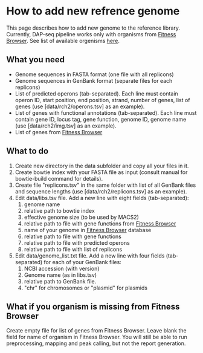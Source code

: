 # How to add new refrence genome

This page describes how to add new genome to the reference library. Currently, 
DAP-seq pipeline works only with organisms from [Fitness Browser](http://fit.genomics.lbl.gov/). 
See list of available orgenisms [here](http://fit.genomics.lbl.gov/cgi-bin/orgAll.cgi).

## What you need

* Genome sequences in FASTA format (one file with all replicons)
* Genome sequences in GenBank format (separate files for each replicons)
* List of predicted operons (tab-separated). Each line must contain operon ID, start position, end position, strand, number of genes, list of genes (use [data/rch2/operons.tsv] as an example).
* List of genes with functional annotations (tab-separated). Each line must contain gene ID, locus tag, gene function, genome ID, genome name (use [data/rch2/img.tsv] as an example).
* List of genes from [Fitness Browser](http://fit.genomics.lbl.gov/cgi-bin/orgAll.cgi)

## What to do

1. Create new directory in the data subfolder and copy all your files in it.
2. Create bowtie index with your FASTA file as input (consult manual 
   for bowtie-build command for details).
3. Create file "replicons.tsv" in the same folder with list of all GenBank files and sequence lengths (use [data/rch2/replicons.tsv] as an example).
3. Edit data/libs.tsv file. Add a new line with eight fields (tab-separated):
      1. genome name
      2. relative path to bowtie index
      3. effective genome size (to be used by MACS2)
      4. relative path to file with gene functions from [Fitness Browser](http://fit.genomics.lbl.gov/cgi-bin/orgAll.cgi)
      5. name of your genome in [Fitness Browser](http://fit.genomics.lbl.gov/cgi-bin/orgAll.cgi) database
      6. relative path to file with gene functions
      7. relative path to file with predicted operons
      8. relative path to file with list of replicons
4. Edit data/genome_list.txt file. Add a new line with four fields (tab-separated)
   for each of your GenBank files:
      1. NCBI accession (with version)
      2. Genome name (as in libs.tsv)
      3. relative path to GenBank file.
      4. "chr" for chromosomes or "plasmid" for plasmids

## What if you organism is missing from Fitness Browser

Create empty file for list of genes from Fitness Browser. Leave blank the field for 
name of organism in Fitness Browser. You will still be able to run preprocessing,
mapping and peak calling, but not the report generation.
